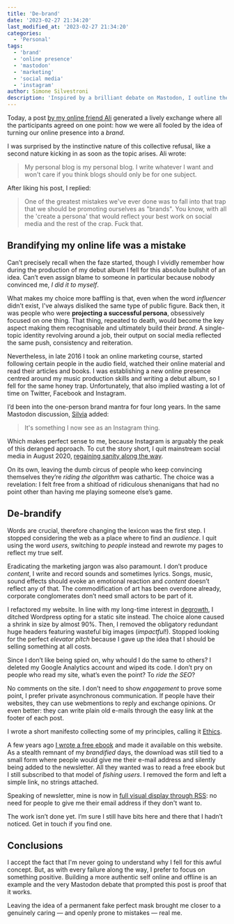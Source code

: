 ```yaml
---
title: 'De-brand'
date: '2023-02-27 21:34:20'
last_modified_at: '2023-02-27 21:34:20'
categories:
  - 'Personal' 
tags:
  - 'brand'
  - 'online presence'
  - 'mastodon'
  - 'marketing'
  - 'social media'
  - 'instagram'
author: Simone Silvestroni
description: 'Inspired by a brilliant debate on Mastodon, I outline the steps taken to remove the concept of personal brand from my online presence.'
---
```

Today, a post [by my online friend Ali](https://alirezahayati.com/) generated a lively exchange where all the participants agreed on one point: how we were all fooled by the idea of turning our online presence into a *brand*. 

I was surprised by the instinctive nature of this collective refusal, like a second nature kicking in as soon as the topic arises. Ali wrote:

> My personal blog is my personal blog. I write whatever I want and won't care if you think blogs should only be for one subject.

After liking his post, I replied:

> One of the greatest mistakes we've ever done was to fall into that trap that we should be promoting ourselves as "brands". You know, with all the 'create a persona' that would reflect your best work on social media and the rest of the crap. Fuck that.

## Brandifying my online life was a mistake

Can’t precisely recall when the faze started, though I vividly remember how during the production of my debut album I fell for this absolute bullshit of an idea. Can’t even assign blame to someone in particular because nobody convinced me, *I did it to myself*.

What makes my choice more baffling is that, even when the word *influencer* didn’t exist, I've always disliked the same type of public figure. Back then, it was people who were **projecting a successful persona**, obsessively focused on one thing. That thing, repeated to death, would become the key aspect making them recognisable and ultimately build their *brand*. A single-topic identity revolving around a job, their output on social media reflected the same push, consistency and reiteration.

Nevertheless, in late 2016 I took an online marketing course, started following certain people in the audio field, watched their online material and read their articles and books. I was establishing a new online presence centred around my music production skills and writing a debut album, so I fell for the same honey trap. Unfortunately, that also implied wasting a lot of time on Twitter, Facebook and Instagram.

I’d been into the one-person brand mantra for four long years. In the same Mastodon discussion, [Silvia](https://silviamaggidesign.com) added:

> It's something I now see as an Instagram thing.

Which makes perfect sense to me, because Instagram is arguably the peak of this deranged approach. To cut the story short, I quit mainstream social media in August 2020, [regaining sanity along the way](/blog/life-after-social-networks/). 

On its own, leaving the dumb circus of people who keep convincing themselves they’re *riding the algorithm* was cathartic. The choice was a revelation: I felt free from a shitload of ridiculous shenanigans that had no point other than having me playing someone else’s game.

## De-brandify

Words are crucial, therefore changing the lexicon was the first step. I stopped considering the web as a place where to find an *audience*. I quit using the word *users*, switching to *people* instead and rewrote my pages to reflect my true self.

Eradicating the marketing jargon was also paramount. I don’t produce *content*, I write and record sounds and sometimes lyrics. Songs, music, sound effects should evoke an emotional reaction and *content* doesn’t reflect any of that. The commodification of art has been overdone already, corporate conglomerates don’t need small actors to be part of it.

I refactored my website. In line with my long-time interest in [degrowth](/blog/degrowth/), I ditched Wordpress opting for a static site instead. The choice alone caused a shrink in size by almost 90%. Then, I removed the obligatory redundant huge headers featuring wasteful big images (*impactful*!). Stopped looking for the perfect *elevator pitch* because I gave up the idea that I should be selling something at all costs.

Since I don’t like being spied on, why whould I do the same to others? I deleted my Google Analytics account and wiped its code. I don’t pry on people who read my site, what’s even the point? To *ride the SEO*?

No comments on the site. I don’t need to show *engagement* to prove some point, I prefer private asynchronous communication. If people have their websites, they can use webmentions to reply and exchange opinions. Or even better: they can write plain old e-mails through the easy link at the footer of each post.

I wrote a short manifesto collecting some of my principles, calling it [Ethics](/ethics/).

A few years ago [I wrote a free ebook](/work/project-management/) and made it available on this website. As a stealth remnant of my *brandified* days, the download was still tied to a small form where people would give me their e-mail address and silently being added to the newsletter. All they wanted was to read a free ebook but I still subscribed to that model of *fishing users*. I removed the form and left a simple link, no strings attached.

Speaking of newsletter, mine is now in [full visual display through RSS](/newsletter.xml): no need for people to give me their email address if they don't want to.

The work isn’t done yet. I’m sure I still have bits here and there that I hadn’t noticed. Get in touch if you find one.

## Conclusions

I accept the fact that I'm never going to understand why I fell for this awful concept. But, as with every failure along the way, I prefer to focus on something positive. Building a more authentic self online and offline is an example and the very Mastodon debate that prompted this post is proof that it works.

Leaving the idea of a permanent fake perfect mask brought me closer to a genuinely caring — and openly prone to mistakes — real me.
